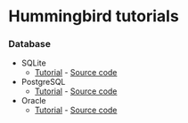 # Hummingbird tutorials

### Database
- SQLite
    - [Tutorial](https://medium.com/@kicsipixel/server-side-swift-with-hummingbird-2-8df2bae41462) - [Source code](https://github.com/kicsipixel/Hummingbird-tutorials/tree/main/SQLite/parks_of_prague)
- PostgreSQL
    - [Tutorial](https://blog.stackademic.com/server-side-swift-with-hummingbird-2-using-postgresql-fluent-c7fa0df4e196) - [Source code](https://github.com/kicsipixel/Hummingbird-tutorials/tree/main/PostgrSQL/parks_of_prague)
- Oracle
   - [Tutorial](https://medium.com/@kicsipixel/swift-on-server-with-hummingbird-2-daefd3adf440) - [Source code](https://github.com/kicsipixel/oracle-nio-examples/tree/main/simple_crud)
    
